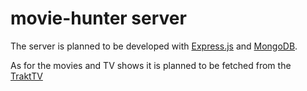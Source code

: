 # movie-hunter server
The server is planned to be developed with [Express.js](http://expressjs.com/) and [MongoDB](https://www.mongodb.com/).

As for the movies and TV shows it is planned to be fetched from the [TraktTV](https://trakt.tv/)
